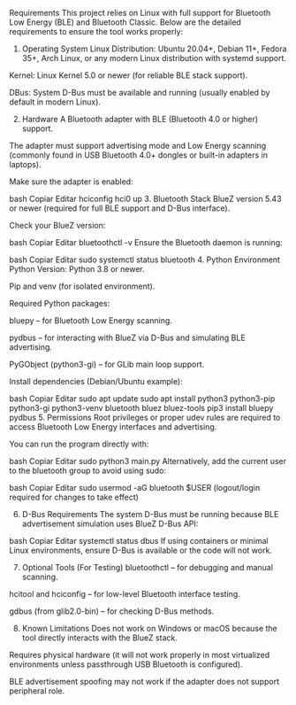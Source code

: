 Requirements
This project relies on Linux with full support for Bluetooth Low Energy (BLE) and Bluetooth Classic.
Below are the detailed requirements to ensure the tool works properly:

1. Operating System
Linux Distribution: Ubuntu 20.04+, Debian 11+, Fedora 35+, Arch Linux, or any modern Linux distribution with systemd support.

Kernel: Linux Kernel 5.0 or newer (for reliable BLE stack support).

DBus: System D-Bus must be available and running (usually enabled by default in modern Linux).

2. Hardware
A Bluetooth adapter with BLE (Bluetooth 4.0 or higher) support.

The adapter must support advertising mode and Low Energy scanning (commonly found in USB Bluetooth 4.0+ dongles or built-in adapters in laptops).

Make sure the adapter is enabled:

bash
Copiar
Editar
hciconfig hci0 up
3. Bluetooth Stack
BlueZ version 5.43 or newer (required for full BLE support and D-Bus interface).

Check your BlueZ version:

bash
Copiar
Editar
bluetoothctl -v
Ensure the Bluetooth daemon is running:

bash
Copiar
Editar
sudo systemctl status bluetooth
4. Python Environment
Python Version: Python 3.8 or newer.

Pip and venv (for isolated environment).

Required Python packages:

bluepy – for Bluetooth Low Energy scanning.

pydbus – for interacting with BlueZ via D-Bus and simulating BLE advertising.

PyGObject (python3-gi) – for GLib main loop support.

Install dependencies (Debian/Ubuntu example):

bash
Copiar
Editar
sudo apt update
sudo apt install python3 python3-pip python3-gi python3-venv bluetooth bluez bluez-tools
pip3 install bluepy pydbus
5. Permissions
Root privileges or proper udev rules are required to access Bluetooth Low Energy interfaces and advertising.

You can run the program directly with:

bash
Copiar
Editar
sudo python3 main.py
Alternatively, add the current user to the bluetooth group to avoid using sudo:

bash
Copiar
Editar
sudo usermod -aG bluetooth $USER
(logout/login required for changes to take effect)

6. D-Bus Requirements
The system D-Bus must be running because BLE advertisement simulation uses BlueZ D-Bus API:

bash
Copiar
Editar
systemctl status dbus
If using containers or minimal Linux environments, ensure D-Bus is available or the code will not work.

7. Optional Tools (For Testing)
bluetoothctl – for debugging and manual scanning.

hcitool and hciconfig – for low-level Bluetooth interface testing.

gdbus (from glib2.0-bin) – for checking D-Bus methods.

8. Known Limitations
Does not work on Windows or macOS because the tool directly interacts with the BlueZ stack.

Requires physical hardware (it will not work properly in most virtualized environments unless passthrough USB Bluetooth is configured).

BLE advertisement spoofing may not work if the adapter does not support peripheral role.

